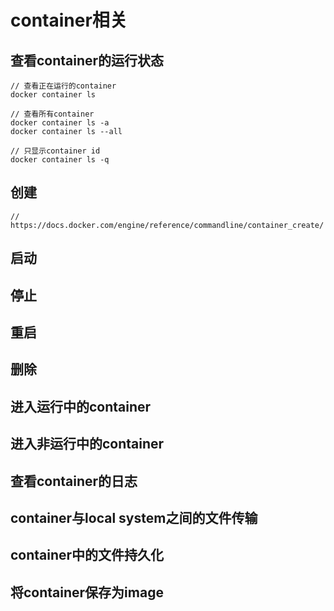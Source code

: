 # container相关

## 查看container的运行状态

```
// 查看正在运行的container
docker container ls

// 查看所有container
docker container ls -a
docker container ls --all

// 只显示container id
docker container ls -q
```

## 创建

```
// https://docs.docker.com/engine/reference/commandline/container_create/

```

## 启动

## 停止

## 重启

## 删除

## 进入运行中的container

## 进入非运行中的container

## 查看container的日志

## container与local system之间的文件传输

## container中的文件持久化

## 将container保存为image